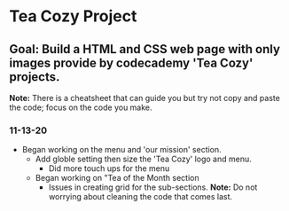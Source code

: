 # Tea Cozy Project

## **Goal:** Build a HTML and CSS web page with only images provide by codecademy 'Tea Cozy' projects.

**Note:** There is a cheatsheet that can guide you but try not copy and paste the code; focus on the code you make.

### **11-13-20**

- Began working on the menu and 'our mission' section.
  - Add globle setting then size the 'Tea Cozy' logo and menu.
    - Did more touch ups for the menu
  - Began working on "Tea of the Month section
    - Issues in creating grid for the sub-sections.
**Note:** Do not worrying about cleaning the code that comes last.
  
